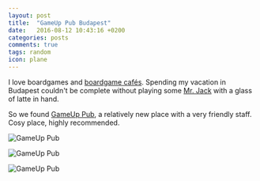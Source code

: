 ```yaml
---
layout: post
title:  "GameUp Pub Budapest"
date:   2016-08-12 10:43:16 +0200
categories: posts
comments: true
tags: random
icon: plane
---
```

I love boardgames and [boardgame cafés](http://gaboratorium.xyz/2015/06/10/the-best-cafe-in-copenhagen/). Spending my vacation in Budapest couldn't be complete without playing some [Mr. Jack](https://boardgamegeek.com/boardgame/55427/mr-jack-new-york) with a glass of latte in hand.

So we found [GameUp Pub](http://gameup.hu/), a relatively new place with a very friendly staff. Cosy place, highly recommended.

![GameUp Pub](https://drive.google.com/uc?export=download&id=0B4vZ8mV5VTD9X2dUUWM0SWRLWHc "GameUp Pub")

![GameUp Pub](https://drive.google.com/uc?export=download&id=0B4vZ8mV5VTD9Uy0xVnl3TWI2aFU "GameUp Pub")

![GameUp Pub](https://drive.google.com/uc?export=download&id=0B4vZ8mV5VTD9NkkxZG9xellXeWc "GameUp Pub")